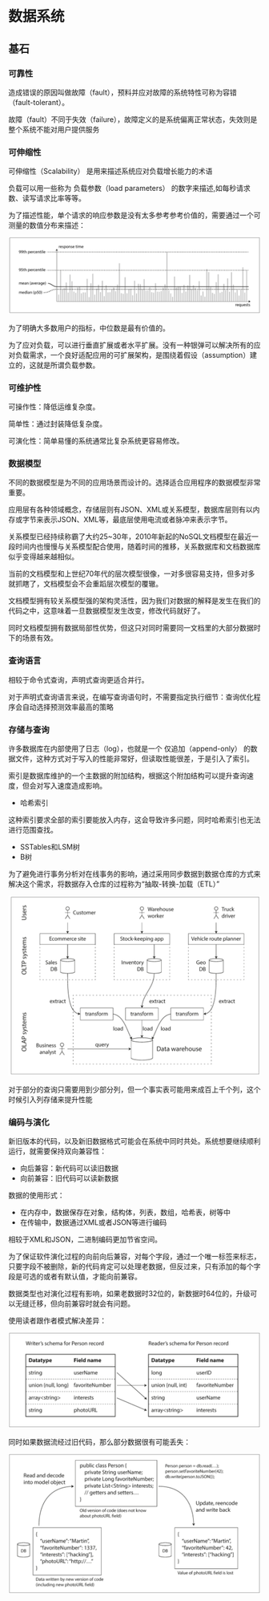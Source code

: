 # 数据系统

## 基石

### 可靠性

造成错误的原因叫做故障（fault），预料并应对故障的系统特性可称为容错（fault-tolerant）。

故障（fault）不同于失效（failure），故障定义的是系统偏离正常状态，失效则是整个系统不能对用户提供服务

### 可伸缩性

可伸缩性（Scalability） 是用来描述系统应对负载增长能力的术语

负载可以用一些称为 负载参数（load parameters） 的数字来描述,如每秒请求数、读写请求比率等等。

为了描述性能，单个请求的响应参数是没有太多参考参考价值的，需要通过一个可测量的数值分布来描述：

![202131141817](/assets/202131141817.png)

为了明确大多数用户的指标，中位数是最有价值的。

为了应对负载，可以进行垂直扩展或者水平扩展。没有一种银弹可以解决所有的应对负载需求，一个良好适配应用的可扩展架构，是围绕着假设（assumption）建立的，这就是所谓负载参数。

### 可维护性

可操作性：降低运维复杂度。

简单性：通过封装降低复杂度。

可演化性：简单易懂的系统通常比复杂系统更容易修改。

### 数据模型

不同的数据模型是为不同的应用场景而设计的。选择适合应用程序的数据模型非常重要。

应用层有各种领域概念，存储层则有JSON、XML或关系模型，数据库层则有以内存或字节来表示JSON、XML等，最底层使用电流或者脉冲来表示字节。

关系模型已经持续称霸了大约25~30年，2010年新起的NoSQL文档模型在最近一段时间内也慢慢与关系模型配合使用，随着时间的推移，关系数据库和文档数据库似乎变得越来越相似。

当前的文档模型和上世纪70年代的层次模型很像，一对多很容易支持，但多对多就抓瞎了，文档模型会不会重蹈层次模型的覆辙。

文档模型拥有较关系模型强的架构灵活性，因为我们对数据的解释是发生在我们的代码之中，这意味着一旦数据模型发生改变，修改代码就好了。

同时文档模型拥有数据局部性优势，但这只对同时需要同一文档里的大部分数据时下的场景有效。

### 查询语言

相较于命令式查询，声明式查询更适合并行。

对于声明式查询语言来说，在编写查询语句时，不需要指定执行细节：查询优化程序会自动选择预测效率最高的策略

### 存储与查询

许多数据库在内部使用了日志（log），也就是一个 仅追加（append-only） 的数据文件，这种方式对于写入的性能非常好，但读取性能很差，于是引入了索引。

索引是数据库维护的一个主数据的附加结构，根据这个附加结构可以提升查询速度，但会对写入速度造成影响。

- 哈希索引

这种索引要求全部的索引要能放入内存，这会导致许多问题，同时哈希索引也无法进行范围查找。

- SSTables和LSM树
- B树

为了避免进行事务分析对在线事务的影响，通过采用同步数据到数据仓库的方式来解决这个需求，将数据存入仓库的过程称为“抽取-转换-加载（ETL）”

![202133144449](/assets/202133144449.png)

对于部分的查询只需要用到少部分列，但一个事实表可能用来成百上千个列，这个时候引入列存储来提升性能

### 编码与演化

新旧版本的代码，以及新旧数据格式可能会在系统中同时共处。系统想要继续顺利运行，就需要保持双向兼容性：

- 向后兼容：​新代码可以读旧数据
- 向前兼容：旧代码可以读新数据

数据的使用形式：

- 在内存中，数据保存在对象，结构体，列表，数组，哈希表，树等中
- 在传输中，数据通过XML或者JSON等进行编码

相较于XML和JSON，二进制编码更加节省空间。

为了保证软件演化过程的向前向后兼容，对每个字段，通过一个唯一标签来标志，只要字段不被删除，新的代码肯定可以处理老数据，但反过来，只有添加的每个字段是可选的或者有默认值，才能向前兼容。

数据类型也对演化过程有影响，如果老数据时32位的，新数据时64位的，升级可以无缝迁移，但向前兼容时就会有问题。

使用读者跟作者模式解决差异：

![20213315519](/assets/20213315519.png)

同时如果数据流经过旧代码，那么部分数据很有可能丢失：

![20213315109](/assets/20213315109.png)
